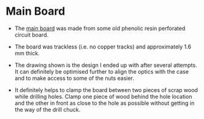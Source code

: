 # Main Board

* The [main board](../images/board.jpg "Main Board Drawing") was made from some old phenolic resin perforated circuit board.

* The board was trackless (i.e. no copper tracks) and approximately 1.6 mm thick.

* The drawing shown is the design I ended up with after several attempts. It can definitely be optimised further to align the optics with the case and to make access to some of the nuts easier.

* It definitely helps to clamp the board between two pieces of scrap wood while drilling holes. Clamp one piece of wood behind the hole location and the other in front as close to the hole as possible without getting in the way of the drill chuck.
